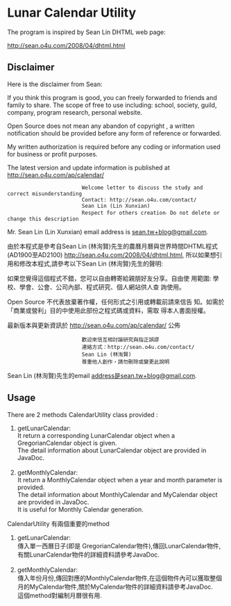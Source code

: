 # Lunar Calendar Utility

The program is inspired by Sean Lin DHTML web page:

http://sean.o4u.com/2008/04/dhtml.html

## Disclaimer

Here is the disclaimer from Sean:

If you think this program is good, you can freely forwarded to friends and family to share. The scope of free to use including: school, society, guild, company, program research, personal website.

Open Source does not mean any abandon of copyright , a written notification should be provided before any form of reference or forwarded.

My written authorization is required before any coding or information used for business or profit purposes.

The latest version and update information is published at http://sean.o4u.com/ap/calendar/

                            Welcome letter to discuss the study and correct misunderstanding
                            Contact: http://sean.o4u.com/contact/
                            Sean Lin (Lin Xunxian)
                            Respect for others creation‧ Do not delete or change this description

Mr. Sean Lin (Lin Xunxian) email address is sean.tw+blog@gmail.com.

由於本程式是參考自Sean Lin (林洵賢)先生的農曆月曆與世界時間DHTML程式(AD1900至AD2100) http://sean.o4u.com/2008/04/dhtml.html,
所以如果想引用和修改本程式,請參考以下Sean Lin (林洵賢)先生的聲明:

如果您覺得這個程式不錯，您可以自由轉寄給親朋好友分享。自由使 用範圍: 學校、學會、公會、公司內部、程式研究、個人網站供人查 詢使用。

Open Source 不代表放棄著作權，任何形式之引用或轉載前請來信告 知。如需於「商業或營利」目的中使用此部份之程式碼或資料，需取 得本人書面授權。

最新版本與更新資訊於 http://sean.o4u.com/ap/calendar/ 公佈

                            歡迎來信互相討論研究與指正誤謬
                            連絡方式：http://sean.o4u.com/contact/
                            Sean Lin (林洵賢)
                            尊重他人創作‧請勿刪除或變更此說明
Sean Lin (林洵賢)先生的email address是sean.tw+blog@gmail.com.

## Usage

There are 2 methods CalendarUtility class provided :
<ol>
	<li>
		getLunarCalendar:<br> 
		It return a corresponding LunarCalendar object when a GregorianCalendar object is given.<br>
		The detail information about LunarCalendar object are provided in JavaDoc. 
	</li><br>
	<li> 
		getMonthlyCalendar:<br>	
		It return a MonthlyCalendar object when a year and month parameter is provided.<br>
		The detail information about MonthlyCalendar and MyCalendar object are provided in JavaDoc.<br>
		It is useful for Monthly Calendar generation.
	</li>	
</ol>	
CalendarUtility 有兩個重要的method
<ol>
	<li>
		getLunarCalendar:<br>
		傳入單一西曆日子(即是 GregorianCalendar物件),傳回LunarCalendar物件,有關LunarCalendar物件的詳細資料請參考JavaDoc.
	</li><br>
	<li>
		getMonthlyCalendar:<br>
		傳入年份月份,傳回對應的MonthlyCalendar物件,在這個物件內可以獲取整個月的MyCalendar物件,關於MyCalendar物件的詳細資料請參考JavaDoc.<br>
		這個method對編制月曆很有用.
	</li>
</ol>	
	
